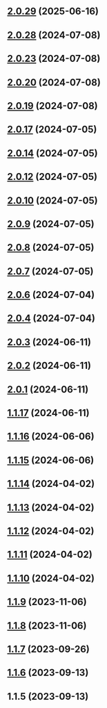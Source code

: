

## [2.0.29](https://github.com/narvicom/narvi-node/compare/1.1.15...2.0.29) (2025-06-16)

## [2.0.28](https://github.com/narvicom/narvi-node/compare/1.1.15...2.0.28) (2024-07-08)

## [2.0.23](https://github.com/narvicom/narvi-node/compare/1.1.15...2.0.23) (2024-07-08)

## [2.0.20](https://github.com/narvicom/narvi-node/compare/1.1.15...2.0.20) (2024-07-08)

## [2.0.19](https://github.com/narvicom/narvi-node/compare/1.1.15...2.0.19) (2024-07-08)

## [2.0.17](https://github.com/narvicom/narvi-node/compare/1.1.15...2.0.17) (2024-07-05)

## [2.0.14](https://github.com/narvicom/narvi-node/compare/1.1.15...2.0.14) (2024-07-05)

## [2.0.12](https://github.com/narvicom/narvi-node/compare/1.1.15...2.0.12) (2024-07-05)

## [2.0.10](https://github.com/narvicom/narvi-node/compare/1.1.15...2.0.10) (2024-07-05)

## [2.0.9](https://github.com/narvicom/narvi-node/compare/1.1.15...2.0.9) (2024-07-05)

## [2.0.8](https://github.com/narvicom/narvi-node/compare/1.1.15...2.0.8) (2024-07-05)

## [2.0.7](https://github.com/narvicom/narvi-node/compare/1.1.15...2.0.7) (2024-07-05)

## [2.0.6](https://github.com/narvicom/narvi-node/compare/1.1.15...2.0.6) (2024-07-04)

## [2.0.4](https://github.com/narvicom/narvi-node/compare/1.1.15...2.0.4) (2024-07-04)

## [2.0.3](https://github.com/narvicom/narvi-node/compare/1.1.15...2.0.3) (2024-06-11)

## [2.0.2](https://github.com/narvicom/narvi-node/compare/1.1.15...2.0.2) (2024-06-11)

## [2.0.1](https://github.com/narvicom/narvi-node/compare/1.1.15...2.0.1) (2024-06-11)

## [1.1.17](https://github.com/narvicom/narvi-node/compare/1.1.15...1.1.17) (2024-06-11)

## [1.1.16](https://github.com/narvicom/narvi-node/compare/1.1.15...1.1.16) (2024-06-06)

## [1.1.15](https://github.com/narvicom/narvi-node/compare/1.1.14...1.1.15) (2024-06-06)

## [1.1.14](https://github.com/narvicom/narvi-node/compare/1.1.9...1.1.14) (2024-04-02)

## [1.1.13](https://github.com/narvicom/narvi-node/compare/1.1.9...1.1.13) (2024-04-02)

## [1.1.12](https://github.com/narvicom/narvi-node/compare/1.1.9...1.1.12) (2024-04-02)

## [1.1.11](https://github.com/narvicom/narvi-node/compare/1.1.9...1.1.11) (2024-04-02)

## [1.1.10](https://github.com/narvicom/narvi-node/compare/1.1.9...1.1.10) (2024-04-02)

## [1.1.9](https://github.com/narvicom/narvi-node/compare/1.1.8...1.1.9) (2023-11-06)

## [1.1.8](https://github.com/narvicom/narvi-node/compare/1.1.7...1.1.8) (2023-11-06)

## [1.1.7](https://github.com/narvicom/narvi-node/compare/1.1.6...1.1.7) (2023-09-26)

## [1.1.6](https://github.com/narvicom/narvi-node/compare/1.1.5...1.1.6) (2023-09-13)

## 1.1.5 (2023-09-13)